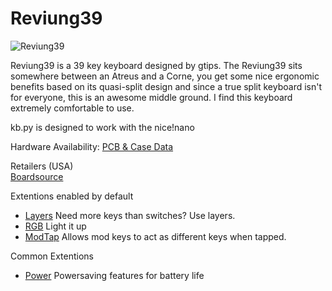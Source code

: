 # Reviung39

![Reviung39](https://boardsource.imgix.net/d6215164-6100-4b72-b355-1a67b7704463.jpg?raw=true)

Reviung39 is a 39 key keyboard designed by gtips. The Reviung39 sits somewhere between an Atreus and a Corne, you get some nice ergonomic benefits based on its quasi-split design and since a true split keyboard isn't for everyone, this is an awesome middle ground. I find this keyboard extremely comfortable to use.

kb.py is designed to work with the nice!nano

Hardware Availability: [PCB & Case Data](https://github.com/gtips/reviung)  

Retailers (USA)  
[Boardsource](https://boardsource.xyz/store/5ecb734486879c9a0c22dab3)  

Extentions enabled by default  
- [Layers](https://github.com/KMKfw/kmk_firmware/tree/master/docs/layers.md) Need more keys than switches? Use layers.
- [RGB](https://github.com/KMKfw/kmk_firmware/tree/master/docs/rgb.md) Light it up
- [ModTap](https://github.com/KMKfw/kmk_firmware/tree/master/docs/modtap.md) Allows mod keys to act as different keys when tapped.

Common Extentions
- [Power](https://github.com/KMKfw/kmk_firmware/tree/master/docs/power.md) Powersaving features for battery life
